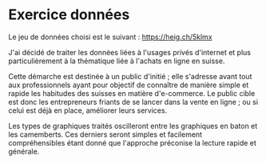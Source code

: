 # Exercice données

Le jeu de données choisi est le suivant : https://heig.ch/5klmx

J'ai décidé de traiter les données liées à l'usages privés d'internet et plus particulièrement à la thématique liée à l'achats en ligne en suisse.

Cette démarche est destinée à un public d'initié ; elle s'adresse avant tout aux professionnels ayant pour objectif de connaître de manière simple et rapide les habitudes des suisses en matière d'e-commerce. Le public cible est donc les entrepreneurs friants de se lancer dans la vente en ligne ; ou si celui est déjà en place, améliorer leurs services. 

Les types de graphiques traités oscilleront entre les graphiques en baton et les camemberts. Ces derniers seront simples et facilement compréhensibles étant donné que l'approche préconise la lecture rapide et générale. 